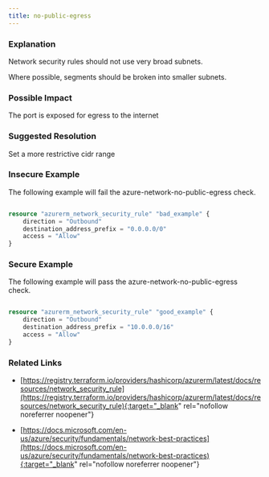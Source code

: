 ```yaml
---
title: no-public-egress
---
```


### Explanation


Network security rules should not use very broad subnets.

Where possible, segments should be broken into smaller subnets.


### Possible Impact
The port is exposed for egress to the internet

### Suggested Resolution
Set a more restrictive cidr range


### Insecure Example

The following example will fail the azure-network-no-public-egress check.

```terraform

resource "azurerm_network_security_rule" "bad_example" {
	direction = "Outbound"
	destination_address_prefix = "0.0.0.0/0"
	access = "Allow"
}
```



### Secure Example

The following example will pass the azure-network-no-public-egress check.

```terraform

resource "azurerm_network_security_rule" "good_example" {
	direction = "Outbound"
	destination_address_prefix = "10.0.0.0/16"
	access = "Allow"
}
```




### Related Links


- [https://registry.terraform.io/providers/hashicorp/azurerm/latest/docs/resources/network_security_rule](https://registry.terraform.io/providers/hashicorp/azurerm/latest/docs/resources/network_security_rule){:target="_blank" rel="nofollow noreferrer noopener"}

- [https://docs.microsoft.com/en-us/azure/security/fundamentals/network-best-practices](https://docs.microsoft.com/en-us/azure/security/fundamentals/network-best-practices){:target="_blank" rel="nofollow noreferrer noopener"}


